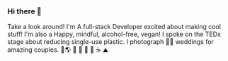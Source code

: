 ### Hi there 👋
Take a look around!
I'm A full-stack Developer excited about making cool stuff!
I'm also a Happy, mindful, alcohol-free, vegan!
I spoke on the TEDx stage about reducing single-use plastic.
I photograph 👰🤵 weddings for amazing couples.
🌱🌎 🚣 🚴 🏃 🐶 ☕️ ⛰

<!--
**keiththarp/keiththarp** is a ✨ _special_ ✨ repository because its `README.md` (this file) appears on your GitHub profile.

Here are some ideas to get you started:

- 🔭 I’m currently working on ...
- 🌱 I’m currently learning ...
- 👯 I’m looking to collaborate on ...
- 🤔 I’m looking for help with ...
- 💬 Ask me about ...
- 📫 How to reach me: ...
- 😄 Pronouns: ...
- ⚡ Fun fact: ...
-->
